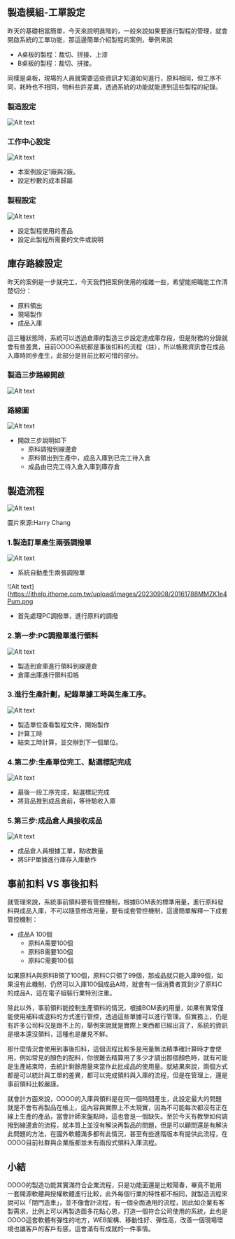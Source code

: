 ## 製造模組-工單設定

昨天的基礎相當簡單，今天來說明進階的，一般來說如果要進行製程的管理，就會開啟系統的工單功能，那這邊簡單介紹製程的案例，舉例來說

- A桌板的製程：裁切、拼接、上漆
- B桌板的製程：裁切、拼接。

同樣是桌板，現場的人員就需要這些資訊才知道如何進行，原料相同，但工序不同，耗時也不相同，物料些許差異，透過系統的功能就能達到這些製程的紀錄。

### 製造設定

![Alt text](https://ithelp.ithome.com.tw/upload/images/20230908/20161788CYpxYb1GWB.png)

### 工作中心設定

![Alt text](https://ithelp.ithome.com.tw/upload/images/20230908/20161788A2LmgNoeU7.png)

- 本案例設定1廠與2廠。
- 設定秒數的成本歸屬

### 製程設定

![Alt text](https://ithelp.ithome.com.tw/upload/images/20230908/20161788FUEGQspVXp.png)

- 設定製程使用的產品
- 設定此製程所需要的文件或說明

## 庫存路線設定

昨天的案例是一步就完工，今天我們把案例使用的複雜一些，希望能把職能工作清楚切分：

- 原料領出
- 現場製作
- 成品入庫

這三種狀態時，系統可以透過倉庫的製造三步設定達成庫存段，但是財務的分錄就會有些差異，目前ODOO系統都是事後扣料的流程（註），所以帳務資訊會在成品入庫時同步產生，此部分是目前比較可惜的部分。

### 製造三步路線開啟

![Alt text](https://ithelp.ithome.com.tw/upload/images/20230908/201617880JjXXG2MWc.png)

### 路線圖

![Alt text](https://ithelp.ithome.com.tw/upload/images/20230908/20161788dYmmuZtTL0.png)

- 開啟三步說明如下
    - 原料調撥到線邊倉
    - 原料領出到生產中，成品入庫到已完工待入倉
    - 成品由已完工待入倉入庫到庫存倉

## 製造流程

![Alt text](https://ithelp.ithome.com.tw/upload/images/20230908/20161788faI4CtLxdO.png)

圖片來源:Harry Chang

### 1.製造訂單產生兩張調撥單

![Alt text](https://ithelp.ithome.com.tw/upload/images/20230908/20161788oY03PjVbs8.png)

- 系統自動產生兩張調撥單

![Alt text](https://ithelp.ithome.com.tw/upload/images/20230908/20161788MMZK1e4Pum.png

- 首先處理PC調撥單，進行原料的調撥

### 2.第一步:PC調撥單進行領料

![Alt text](https://ithelp.ithome.com.tw/upload/images/20230908/20161788UbsKSRP7zv.png)

- 製造到倉庫進行領料到線邊倉
- 倉庫出庫進行領料扣帳

### 3.進行生產計劃，紀錄單據工時與生產工序。

![Alt text](https://ithelp.ithome.com.tw/upload/images/20230908/20161788ARSDv6eEgo.png)

- 製造單位查看製程文件，開始製作
- 計算工時
- 結束工時計算，並交辦到下一個單位。

### 4.第二步:生產單位完工、點選標記完成

![Alt text](https://ithelp.ithome.com.tw/upload/images/20230908/20161788F3Rxk4AdST.png)

- 最後一段工序完成，點選標記完成
- 將貨品推到成品倉前，等待驗收入庫

### 5.第三步:成品倉人員接收成品

![Alt text](https://ithelp.ithome.com.tw/upload/images/20230908/201617885NvIqmJkep.png)

- 成品倉人員根據工單，點收數量
- 將SFP單據進行庫存入庫動作

## 事前扣料 VS 事後扣料

就管理來說，系統事前領料要有管控機制，根據BOM表的標準用量，進行原料發料與成品入庫，不可以隨意修改用量，要有成套管控機制，這邊簡單解釋一下成套管控機制：

- 成品A 100個
    - 原料A需要100個
    - 原料B需要100個
    - 原料C需要100個

如果原料A與原料B領了100個，原料C只領了99個，那成品就只能入庫99個，如果沒有此機制，仍然可以入庫100個成品A時，就會有一個消費者買到少了原料C的成品A，這在電子組裝行業特別注重。

除此以外，事前領料能控制生產領料的情況，根據BOM表的用量，如果有異常僅能使用補料或退料的方式進行管控，透過這些單據可以進行管理。但實務上，仍是有許多公司料況是跟不上的，舉例來說就是實際上東西都已經出貨了，系統的資訊是根本還沒領料，這種也是屢見不鮮。

那什麼情況會使用到事後扣料，這個流程比較多是用量無法精準確計算時才會使用，例如常見的顏色的配料，你很難去精算用了多少才調出那個顏色時，就有可能是生產結束時，去統計剩餘用量來當作此批成品的使用量。就結果來說，兩個方式都是可以統計與工單的差異，都可以完成領料與入庫的流程，但是在管理上，還是事前領料比較嚴謹。

就會計方面來說，ODOO的入庫與領料是在同一個時間產生，此設定最大的問題就是不會有再製品在帳上，這內容與實際上不太現實，因為不可能每次都沒有正在線上生產的產品，當會計師來盤點時，這也會是一個缺失。至於今天有教學如何調撥到線邊倉的流程，就本質上並沒有解決再製品的問題，但是可以顧問還是有解決此問題的方法，在國外軟體滿多都有此情況，甚至有些進階版本有提供此流程，在ODOO目前社群與企業版都並未有兩段式領料入庫流程。

## 小結

ODOO的製造功能其實滿符合企業流程，只是功能面還是比較陽春，畢竟不能用一套開源軟體與授權軟體進行比較，此外每個行業的特性都不相同，就製造流程來說可以「閉門造車」，並不像會計流程，有一個全面通用的流程，因此如企業有客製需求，比例上可以再製造面多花點心思，打造一個符合公司使用的系統，此也是ODOO這套軟體有彈性的地方，WEB架構、移動性好、彈性高，改善一個現場環境也讓客戶的客戶有感，這會滿有有成就的一件事情。
